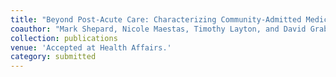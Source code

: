 ```yaml
---
title: "Beyond Post-Acute Care: Characterizing Community-Admitted Medicare Home Health Users and Associated Spending"
coauthor: "Mark Shepard, Nicole Maestas, Timothy Layton, and David Grabowski"
collection: publications
venue: 'Accepted at Health Affairs.' 
category: submitted
---
```

